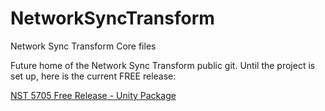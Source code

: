 # NetworkSyncTransform
Network Sync Transform Core files

Future home of the Network Sync Transform public git.
Until the project is set up, here is the current FREE release:

[NST 5705 Free Release - Unity Package](https://github.com/emotitron/NetworkSyncTransform/blob/master/NST_RELEASE_5705_FREE.unitypackage?raw=true)
